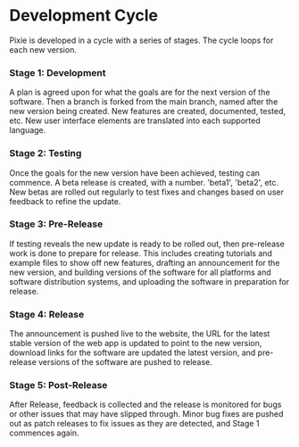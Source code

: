 # Development Cycle

Pixie is developed in a cycle with a series of stages. The cycle loops for each new version.

### Stage 1: Development

A plan is agreed upon for what the goals are for the next version of the software. Then a branch is forked from the main branch, named after the new version being created. New features are created, documented, tested, etc. New user interface elements are translated into each supported language.

### Stage 2: Testing

Once the goals for the new version have been achieved, testing can commence. A beta release is created, with a number. 'beta1', 'beta2', etc. New betas are rolled out regularly to test fixes and changes based on user feedback to refine the update.

### Stage 3: Pre-Release

If testing reveals the new update is ready to be rolled out, then pre-release work is done to prepare for release. This includes creating tutorials and example files to show off new features, drafting an announcement for the new version, and building versions of the software for all platforms and software distribution systems, and uploading the software in preparation for release.

### Stage 4: Release

The announcement is pushed live to the website, the URL for the latest stable version of the web app is updated to point to the new version, download links for the software are updated the latest version, and pre-release versions of the software are pushed to release.

### Stage 5: Post-Release

After Release, feedback is collected and the release is monitored for bugs or other issues that may have slipped through. Minor bug fixes are pushed out as patch releases to fix issues as they are detected, and Stage 1 commences again.
